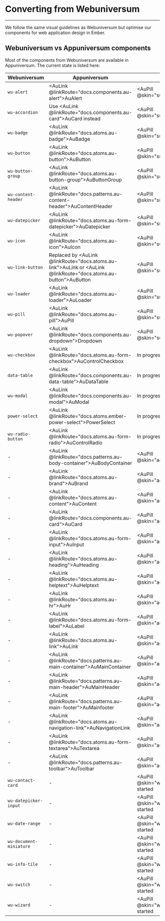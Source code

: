 # Converting from Webuniversum

---

We follow the same visual guidelines as Webuniversum but optimise our components for web application design in Ember.

## Webuniversum vs Appuniversum components

Most of the components from Webuniversum are available in Appuniversum. The current state is listed here:

| Webuniversum      | Appuniversum | Status | 
| ------------- | ----------- | ---- | 
| `wu-alert` | <AuLink @linkRoute="docs.components.au-alert">AuAlert</AuLink> | <AuPill @skin="success">Available</AuPill> |
| `wu-accordion` | Use <AuLink @linkRoute="docs.components.au-card">AuCard</AuLink> instead | <AuPill @skin="success">Available</AuPill> |
| `wu-badge` | <AuLink @linkRoute="docs.atoms.au-badge">AuBadge</AuLink>  | <AuPill @skin="success">Available</AuPill> |
| `wu-button` | <AuLink @linkRoute="docs.atoms.au-button">AuButton</AuLink> | <AuPill @skin="success">Available</AuPill> |
| `wu-button-group` | <AuLink @linkRoute="docs.atoms.au-button-group">AuButtonGroup</AuLink> | <AuPill @skin="success">Available</AuPill> |
| `wu-content-header` | <AuLink @linkRoute="docs.patterns.au-content-header">AuContentHeader</AuLink> | <AuPill @skin="success">Available</AuPill> |
| `wu-datepicker` | <AuLink @linkRoute="docs.atoms.au-form-datepicker">AuDatepicker</AuLink> | <AuPill @skin="success">Available</AuPill> |
| `wu-icon` | <AuLink @linkRoute="docs.atoms.au-icon">AuIcon</AuLink> | <AuPill @skin="success">Available</AuPill> |
| `wu-link-button` | Replaced by <AuLink @linkRoute="docs.atoms.au-link">AuLink</AuLink> or <AuLink @linkRoute="docs.atoms.au-button">AuButton</AuLink> | <AuPill @skin="success">Available</AuPill> |
| `wu-loader` | <AuLink @linkRoute="docs.atoms.au-loader">AuLoader</AuLink> | <AuPill @skin="success">Available</AuPill> |
| `wu-pill` | <AuLink @linkRoute="docs.atoms.au-pill">AuPill</AuLink> | <AuPill @skin="success">Available</AuPill> |
| `wu-popover` | <AuLink @linkRoute="docs.components.au-dropdown">Dropdown</AuLink> | <AuPill @skin="success">Available</AuPill> |
| `wu-checkbox` | <AuLink @linkRoute="docs.atoms.au-form-checkbox">AuControlCheckbox</AuLink> | <AuPill>In progress</AuPill> |
| `data-table` | <AuLink @linkRoute="docs.components.au-data-table">AuDataTable</AuLink> | <AuPill>In progress</AuPill> |
| `wu-modal` | <AuLink @linkRoute="docs.components.au-modal">AuModal</AuLink> | <AuPill>In progress</AuPill> |
| `power-select` | <AuLink @linkRoute="docs.atoms.ember-power-select">PowerSelect</AuLink> | <AuPill>In progress</AuPill> |
| `wu-radio-button` | <AuLink @linkRoute="docs.atoms.au-form-radio">AuControlRadio</AuLink> | <AuPill>In progress</AuPill> |
| - | <AuLink @linkRoute="docs.patterns.au-body-container">AuBodyContainer</AuLink> | <AuPill @skin="action">New</AuPill> |
| - | <AuLink @linkRoute="docs.atoms.au-brand">AuBrand</AuLink> | <AuPill @skin="action">New</AuPill> |
| - | <AuLink @linkRoute="docs.atoms.au-content">AuContent</AuLink> | <AuPill @skin="action">New</AuPill> |
| - | <AuLink @linkRoute="docs.components.au-card">AuCard</AuLink> | <AuPill @skin="action">New</AuPill> |
| - | <AuLink @linkRoute="docs.atoms.au-form-input">AuInput</AuLink> | <AuPill @skin="action">New</AuPill> |
| - | <AuLink @linkRoute="docs.atoms.au-heading">AuHeading</AuLink> | <AuPill @skin="action">New</AuPill> |
| - | <AuLink @linkRoute="docs.atoms.au-helptext">AuHelptext</AuLink> | <AuPill @skin="action">New</AuPill> |
| - | <AuLink @linkRoute="docs.atoms.au-hr">AuHr</AuLink> | <AuPill @skin="action">New</AuPill> |
| - | <AuLink @linkRoute="docs.atoms.au-form-label">AuLabel</AuLink> | <AuPill @skin="action">New</AuPill> |
| - | <AuLink @linkRoute="docs.atoms.au-link">AuLink</AuLink> | <AuPill @skin="action">New</AuPill> |
| - | <AuLink @linkRoute="docs.patterns.au-main-container">AuMainContainer</AuLink> | <AuPill @skin="action">New</AuPill> |
| - | <AuLink @linkRoute="docs.patterns.au-main-header">AuMainHeader</AuLink> | <AuPill @skin="action">New</AuPill> |
| - | <AuLink @linkRoute="docs.patterns.au-main-footer">AuMainfooter</AuLink> | <AuPill @skin="action">New</AuPill> |
| - | <AuLink @linkRoute="docs.atoms.au-navigation-link">AuNavigationLink</AuLink> | <AuPill @skin="action">New</AuPill> |
| - | <AuLink @linkRoute="docs.atoms.au-form-textarea">AuTextarea</AuLink> | <AuPill @skin="action">New</AuPill> |
| - | <AuLink @linkRoute="docs.patterns.au-toolbar">AuToolbar</AuLink> | <AuPill @skin="action">New</AuPill> |
| `wu-contact-card` | - | <AuPill @skin="warning">Not started</AuPill> |
| `wu-datepicker-input` | - | <AuPill @skin="warning">Not started</AuPill> |
| `wu-date-range` | - | <AuPill @skin="warning">Not started</AuPill> |
| `wu-document-miniature` | - | <AuPill @skin="warning">Not started</AuPill> |
| `wu-info-tile` | - | <AuPill @skin="warning">Not started</AuPill> |
| `wu-switch` | - | <AuPill @skin="warning">Not started</AuPill> |
| `wu-wizard` | - | <AuPill @skin="warning">Not started</AuPill> |
